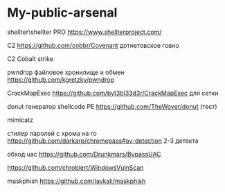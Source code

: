 # My-public-arsenal

shellter\shellter PRO https://www.shellterproject.com/

С2 https://github.com/cobbr/Covenant дотнетовское говно

С2 Cobalt strike

pwndrop файловое хронилище и обмен https://github.com/kgretzky/pwndrop

CrackMapExec https://github.com/byt3bl33d3r/CrackMapExec для сетки

donut генератор shellcode PE https://github.com/TheWover/donut (тест)

mimicatz

стилер паролей с хрома на го https://github.com/darkarp/chromepass#av-detection  2-3 детекта

обход uac https://github.com/Drunkmars/BypassUAC

https://github.com/chroblert/WindowsVulnScan 

maskphish https://github.com/jaykali/maskphish
